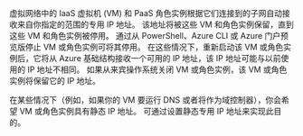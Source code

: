 虚拟网络中的 IaaS 虚拟机 (VM) 和 PaaS 角色实例根据它们连接到的子网自动接收来自你指定的范围的专用 IP 地址。 该地址将被这些 VM 和角色实例保留，直到这些 VM 和角色实例被停用。 通过从 PowerShell、Azure CLI 或 Azure 门户预览版停止 VM 或角色实例可将其停用。 在这些情况下，重新启动该 VM 或角色实例后，它将从 Azure 基础结构接收一个可用的 IP 地址，该 IP 地址可能与以前使用的 IP 地址不相同。 如果从来宾操作系统关闭 VM 或角色实例，该 VM 或角色实例将保留它的 IP 地址。  

在某些情况下（例如，如果你的 VM 要运行 DNS 或者将作为域控制器），你会希望 VM 或角色实例具有静态 IP 地址。 可通过设置静态专用 IP 地址来实现此目的。